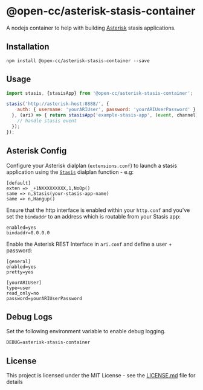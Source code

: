 # @open-cc/asterisk-stasis-container

A nodejs container to help with building [Asterisk](https://wiki.asterisk.org/wiki/display/AST/Home) stasis applications.

## Installation

```shell
npm install @open-cc/asterisk-stasis-container --save
```

## Usage

```javascript
import stasis, {stasisApp} from '@open-cc/asterisk-stasis-container';

stasis('http://asterisk-host:8888/', {
    auth: { username: 'yourARIUser', password: 'yourARIUserPassword' } 
  }, (ari) => { return stasisApp('example-stasis-app', (event, channel) => {
    // handle stasis event
  });
});
```

## Asterisk Config

Configure your Asterisk dialplan (`extensions.conf`) to launch a stasis application using the [`Stasis`](https://wiki.asterisk.org/wiki/display/AST/Asterisk+15+Application_Stasis) dialplan function - e.g:
```
[default]
exten => _+1NXXXXXXXXX,1,NoOp()
same => n,Stasis(your-stasis-app-name)
same => n,Hangup()
```

Ensure that the http interface is enabled within your `http.conf` and you've set the `bindaddr` to an address which is routable from your Stasis app:

```
enabled=yes
bindaddr=0.0.0.0
```

Enable the Asterisk REST Interface in `ari.conf` and define a user + password:

```
[general]
enabled=yes
pretty=yes

[yourARIUser]
type=user
read_only=no
password=yourARIUserPassword
```

## Debug Logs

Set the following environment variable to enable debug logging.

```shell
DEBUG=asterisk-stasis-container
```

## License

This project is licensed under the MIT License - see the [LICENSE.md](LICENSE.md) file for details
